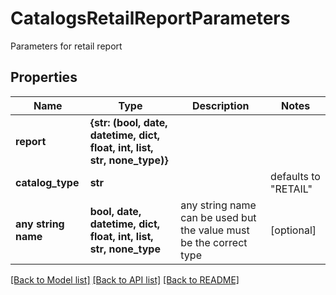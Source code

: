 # CatalogsRetailReportParameters

Parameters for retail report

## Properties
Name | Type | Description | Notes
------------ | ------------- | ------------- | -------------
**report** | **{str: (bool, date, datetime, dict, float, int, list, str, none_type)}** |  | 
**catalog_type** | **str** |  | defaults to "RETAIL"
**any string name** | **bool, date, datetime, dict, float, int, list, str, none_type** | any string name can be used but the value must be the correct type | [optional]

[[Back to Model list]](../README.md#documentation-for-models) [[Back to API list]](../README.md#documentation-for-api-endpoints) [[Back to README]](../README.md)


